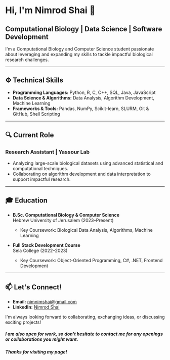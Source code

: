 # Hi, I'm Nimrod Shai 👋

## Computational Biology | Data Science | Software Development

I'm a Computational Biology and Computer Science student passionate about leveraging and expanding my skills to tackle impactful biological research challenges.

---

## ⚙️ Technical Skills

- **Programming Languages:** Python, R, C, C++, SQL, Java, JavaScript
- **Data Science & Algorithms:** Data Analysis, Algorithm Development, Machine Learning
- **Frameworks & Tools:** Pandas, NumPy, Scikit-learn, SLURM, Git & GitHub, Shell Scripting

---

## 🔍 Current Role

### Research Assistant | Yassour Lab

- Analyzing large-scale biological datasets using advanced statistical and computational techniques.
- Collaborating on algorithm development and data interpretation to support impactful research.

---

## 🎓 Education

- **B.Sc. Computational Biology & Computer Science**  
  Hebrew University of Jerusalem (2023–Present)
  - Key Coursework: Biological Data Analysis, Algorithms, Machine Learning

- **Full Stack Development Course**  
  Sela College (2022–2023)
  - Key Coursework: Object-Oriented Programming, C#, .NET, Frontend Development

---

## 📫 Let's Connect!

- **Email:** [nimnimshai@gmail.com](mailto:nimnimshai@gmail.com)
- **LinkedIn:** [Nimrod Shai](https://www.linkedin.com/in/nimrod-shai/)

I'm always looking forward to collaborating, exchanging ideas, or discussing exciting projects!

##### I am also open for  work, so don't hesitate to contact me for any openings or collaborations you might want.

##### Thanks for visiting my page!


<!---
NimrodShai2/NimrodShai2 is a ✨ special ✨ repository because its `README.md` (this file) appears on your GitHub profile.
You can click the Preview link to take a look at your changes.
--->
